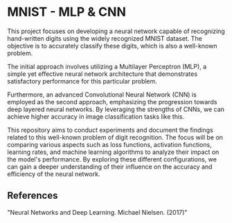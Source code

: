 # MNIST - MLP & CNN

This project focuses on developing a neural network capable of recognizing hand-written digits using the widely recognized MNIST dataset. The objective is to accurately classify these digits, which is also a well-known problem.

The initial approach involves utilizing a Multilayer Perceptron (MLP), a simple yet effective neural network architecture that demonstrates satisfactory performance for this particular problem.

Furthermore, an advanced Convolutional Neural Network (CNN) is employed as the second approach, emphasizing the progression towards deep layered neural networks. By leveraging the strengths of CNNs, we can achieve higher accuracy in image classification tasks like this.

This repository aims to conduct experiments and document the findings related to this well-known problem of digit recognition. The focus will be on comparing various aspects such as loss functions, activation functions, learning rates, and machine learning algorithms to analyze their impact on the model's performance. By exploring these different configurations, we can gain a deeper understanding of their influence on the accuracy and efficiency of the neural network.

## References

"Neural Networks and Deep Learning. Michael Nielsen. (2017)"